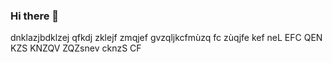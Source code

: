 ### Hi there 👋
dnklazjbdklzej qfkdj zklejf zmqjef 
gvzqljkcfmùzq
fc zùqjfe 
kef
neL
EFC
QEN
KZS
KNZQV
ZQZsnev
cknzS
CF
<!--
**Tahmii/Tahmii** is a ✨ _special_ ✨ repository because its `README.md` (this file) appears on your GitHub profile.

Here are some ideas to get you started:

- 🔭 I’m currently working on ...
- 🌱 I’m currently learning ...
- 👯 I’m looking to collaborate on ...
- 🤔 I’m looking for help with ...
- 💬 Ask me about ...
- 📫 How to reach me: ...
- 😄 Pronouns: ...
- ⚡ Fun fact: ...
-->

